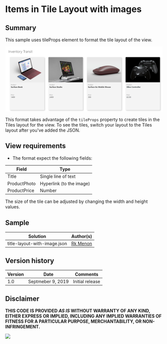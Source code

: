 # Items in Tile Layout with images

## Summary
This sample uses tileProps element to format the tile layout of the view.

![Color status field](./tile-layout.png)

This format takes advantage of the `tileProps` property to create tiles in the Tiles layout for the view. To see the tiles, switch your layout to the Tiles layout after you've added the JSON.

## View requirements
- The format expect the following fields:

Field |Type
--------|---------
Title | Single line of text 
ProductPhoto | Hyperlink (to the image)
ProductPrice | Number

The size of the tile can be adjusted by changing the width and height values.

## Sample

Solution|Author(s)
--------|---------
title-layout-with-image.json | [Rk Menon](https://twitter.com/rkmenons1 )

## Version history

Version|Date|Comments
-------|----|--------
1.0|Septmeber 9, 2019|Initial release

## Disclaimer
**THIS CODE IS PROVIDED *AS IS* WITHOUT WARRANTY OF ANY KIND, EITHER EXPRESS OR IMPLIED, INCLUDING ANY IMPLIED WARRANTIES OF FITNESS FOR A PARTICULAR PURPOSE, MERCHANTABILITY, OR NON-INFRINGEMENT.**

<img src="https://telemetry.sharepointpnp.com/sp-dev-list-formatting/view-samples/generic-tile-format" />
